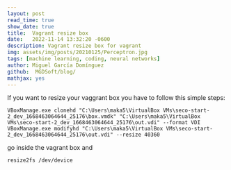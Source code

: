 ```yaml
---
layout: post
read_time: true
show_date: true
title:  Vagrant resize box 
date:   2022-11-14 13:32:20 -0600
description: Vagrant resize box for vagrant
img: assets/img/posts/20210125/Perceptron.jpg 
tags: [machine learning, coding, neural networks]
author: Miguel García Domínguez
github:  MGDSoft/blog/
mathjax: yes
---
```


If you want to resize your vaggrant box you have to follow this simple steps:
    
    VBoxManage.exe clonehd "C:\Users\maka5\VirtualBox VMs\seco-start-2_dev_1668463064644_25176\box.vmdk" "C:\Users\maka5\VirtualBox VMs\seco-start-2_dev_1668463064644_25176\out.vdi" --format VDI
    VBoxManage.exe modifyhd "C:\Users\maka5\VirtualBox VMs\seco-start-2_dev_1668463064644_25176\out.vdi" --resize 40360
    
go inside the vagrant box and 

    resize2fs /dev/device 
    
    

